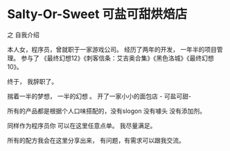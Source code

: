 # Salty-Or-Sweet 可盐可甜烘焙店

之   自我介绍

本人女，程序员，曾就职于一家游戏公司。
经历了两年的开发， 一年半的项目管理。 
参与了 《最终幻想12》《刺客信条：艾吉奥合集》《黑色洛城》《最终幻想10》。


终于， 我辞职了。 

揣着一半的梦想， 一半的幻想 。 开了一家小小的面包店 - 可盐可甜-

所有的产品都是根据个人口味搭配的，没有slogon 没有噱头 没有添加剂。 

同样作为程序员你 可以在这里任意点单。 我尽量满足。 

所有的配方我会在这里分享出来， 有问题，有需求可以跟我交流。 







